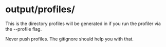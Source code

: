 # output/profiles/

This is the directory profiles will be generated in if you run the profiler via the --profile flag.

Never push profiles. The gitignore should help you with that.
